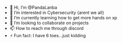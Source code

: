 - 👋 Hi, I’m @PandaLanba
- 👀 I’m interested in Cybersecurity {arent we all}
- 🌱 I’m currently learning how to get more hands on xp
- 💞️ I’m looking to collaborate on projects
- 📫 How to reach me through discord 
- ⚡ Fun fact: I have 6 toes...just kidding

<!---
PandaLanba/PandaLanba is a ✨ special ✨ repository because its `README.md` (this file) appears on your GitHub profile.
You can click the Preview link to take a look at your changes.
--->
